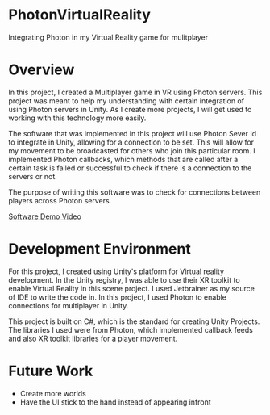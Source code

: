 # PhotonVirtualReality
Integrating Photon in my Virtual Reality game for mulitplayer


# Overview

In this project, I created a Multiplayer game in VR using Photon servers. This project was meant to help my understanding with certain integration of using Photon servers in Unity. As I create more projects, I will get used to working with this technology more easily. 

The software that was implemented in this project will use Photon Sever Id to integrate in Unity, allowing for a connection to be set. This will allow for my movement to be broadcasted for others who join this particular room. I implemented Photon callbacks, which methods that are called after a certain task is failed or successful to check if there is a connection to the servers or not. 

The purpose of writing this software was to check for connections between players across Photon servers. 


[Software Demo Video](http://youtube.link.goes.here)

# Development Environment


For this project, I created using Unity's platform for Virtual reality development. In the Unity registry, I was able to use their XR toolkit to enable Virtual Reality 
in this scene project. I used Jetbrainer as my source of IDE to write the code in. In this project, I used Photon to enable connections for multiplayer in Unity.

This project is built on C#, which is the standard for creating Unity Projects. The libraries I used were from Photon, which implemented callback feeds and also XR toolkit libraries for a player movement. 


# Future Work

- Create more worlds
- Have the UI stick to the hand instead of appearing infront 
